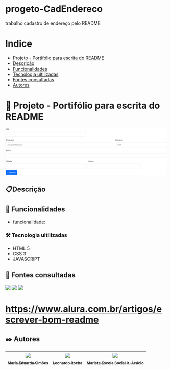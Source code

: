 # progeto-CadEndereco
trabalho cadastro de endereço pelo README


# Indice

* [Projeto - Portifólio para escrita do README](#-projeto---portif%C3%B3lio-para-escrita-do-readme)
* [Descrição](#descri%C3%A7%C3%A3o)
* [Funcionalidades](#-funcionalidades)
* [Tecnologia ultilizadas](#%EF%B8%8F-tecnologia-ultilizadas)
* [Fontes consultadas](#-fontes-consultadas)
* [Autores](#%EF%B8%8F-autores)

# 🚀 Projeto - Portifólio para escrita do README
![imagem](img/imagem.png)

## 📋Descrição 
   

## 🔧 Funcionalidades
* funcionalidade:

### 🛠️ Tecnologia ultilizadas 
* HTML 5
* CSS  3
* JAVASCRIPT

## 📄 Fontes consultadas 

   <img src="https://cdn.jsdelivr.net/gh/devicons/devicon/icons/github/github-original-wordmark.svg" width=50  />
          
   <img src="https://cdn.jsdelivr.net/gh/devicons/devicon/icons/bootstrap/bootstrap-original-wordmark.svg" />
          
   <img src="https://cdn.jsdelivr.net/gh/devicons/devicon/icons/javascript/javascript-original.svg" />
          
          

# https://www.alura.com.br/artigos/escrever-bom-readme


## ✒️ Autores
 |[<img loading="lazy" src="https://avatars.githubusercontent.com/u/127847673?v=4" width=115><br><sub>Maria Eduarda Simões</sub>](https://github.com/Mariaeduardasimoes) |  [<img loading="lazy" src="https://avatars.githubusercontent.com/u/86802310?v=4" width=115><br><sub>Leonardo Rocha</sub>](https://github.com/LeonardoRochaMarista) | [<img loading="lazy" src="https://avatars.githubusercontent.com/u/86796647?s=200&v=4" width=115> <br><sub>Marista Escola Social Ir. Acácio</sub>](https://github.com/MaristaIrAcacio) |
| :---: | :---: | :---: |

